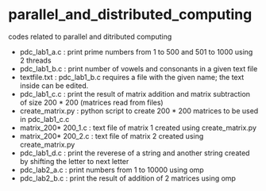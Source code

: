 # parallel_and_distributed_computing
codes related to parallel and ditributed computing
- pdc_lab1_a.c : print prime numbers from 1 to 500 and 501 to 1000 using 2 threads
- pdc_lab1_b.c : print number of vowels and consonants in a given text file
- textfile.txt : pdc_lab1_b.c requires a file with the given name; the text inside can be edited.
- pdc_lab1_c.c : print the result of matrix addition and matrix subtraction of size 200 * 200 (matrices read from files)
- create_matrix.py : python script to create 200 * 200 matrices to be used in pdc_lab1_c.c
- matrix_200* 200_1.c : text file of matrix 1 created using create_matrix.py
- matrix_200* 200_2.c : text file of matrix 2 created using create_matrix.py
- pdc_lab1_d.c : print the reverese of a string and another string created by shifting the letter to next letter
- pdc_lab2_a.c : print numbers from 1 to 10000 using omp
- pdc_lab2_b.c : print the result of addition of 2 matrices using omp

